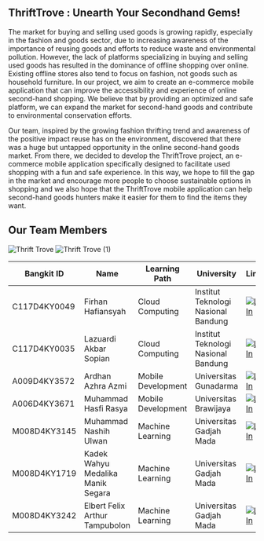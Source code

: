 ## ThriftTrove : Unearth Your Secondhand Gems!

The market for buying and selling used goods is growing rapidly, especially in the fashion and goods sector, due to increasing awareness of the importance of reusing goods and efforts to reduce waste and environmental pollution. However, the lack of platforms specializing in buying and selling used goods has resulted in the dominance of offline shopping over online. Existing offline stores also tend to focus on fashion, not goods such as household furniture. In our project, we aim to create an e-commerce mobile application that can improve the accessibility and experience of online second-hand shopping. We believe that by providing an optimized and safe platform, we can expand the market for second-hand goods and contribute to environmental conservation efforts.

Our team, inspired by the growing fashion thrifting trend and awareness of the positive impact reuse has on the environment, discovered that there was a huge but untapped opportunity in the online second-hand goods market. From there, we decided to develop the ThriftTrove project, an e-commerce mobile application specifically designed to facilitate used shopping with a fun and safe experience. In this way, we hope to fill the gap in the market and encourage more people to choose sustainable options in shopping and we also hope that the ThriftTrove mobile application can help second-hand goods hunters make it easier for them to find the items they want.

## Our Team Members
![Thrift Trove](https://github.com/LazuardiAkbar1/ThriftTrove/assets/130653891/4acde880-169e-4e9a-8b69-7ce24e34c646)
![Thrift Trove (1)](https://github.com/LazuardiAkbar1/ThriftTrove/assets/130653891/84adcaea-8e1b-401b-b32a-b51d0ed7b3aa)


| Bangkit ID    | Name                                  | Learning Path       | University                              | LinkedIn                                                                                           |
|---------------|---------------------------------------|---------------------|-----------------------------------------|----------------------------------------------------------------------------------------------------|
| C117D4KY0049  | Firhan Hafiansyah                     | Cloud Computing     | Institut Teknologi Nasional Bandung     | [![LinkedIn](https://img.shields.io/badge/-LinkedIn-blue?style=flat&logo=Linkedin&logoColor=white)](https://www.linkedin.com/in/firhan-hafiansyah-693105299/)              |
| C117D4KY0035  | Lazuardi Akbar Sopian                 | Cloud Computing     | Institut Teknologi Nasional Bandung     | [![LinkedIn](https://img.shields.io/badge/-LinkedIn-blue?style=flat&logo=Linkedin&logoColor=white)](https://www.linkedin.com/in/lazuardi-akbar-sopian)          |
| A009D4KY3572  | Ardhan Azhra Azmi                     | Mobile Development  | Universitas Gunadarma                   | [![LinkedIn](https://img.shields.io/badge/-LinkedIn-blue?style=flat&logo=Linkedin&logoColor=white)]([https://www.linkedin.com/in/ardhan-azhra-azmi](https://www.linkedin.com/in/ardhan-azhra-azmi-a86b49203/))              |
| A006D4KY3671  | Muhammad Hasfi Rasya                  | Mobile Development  | Universitas Brawijaya                   | [![LinkedIn](https://img.shields.io/badge/-LinkedIn-blue?style=flat&logo=Linkedin&logoColor=white)](http://www.linkedin.com/in/hasfirasya)           |
| M008D4KY3145  | Muhammad Nashih Ulwan                 | Machine Learning    | Universitas Gadjah Mada                 | [![LinkedIn](https://img.shields.io/badge/-LinkedIn-blue?style=flat&logo=Linkedin&logoColor=white)](https://www.linkedin.com/in/muhammad-nashih-ulwan)           |
| M008D4KY1719  | Kadek Wahyu Medalika Manik Segara     | Machine Learning    | Universitas Gadjah Mada                 | [![LinkedIn](https://img.shields.io/badge/-LinkedIn-blue?style=flat&logo=Linkedin&logoColor=white)](https://www.linkedin.com/in/kadek-wahyu-medalika-manik-segara) |
| M008D4KY3242  | Elbert Felix Arthur Tampubolon        | Machine Learning    | Universitas Gadjah Mada                 | [![LinkedIn](https://img.shields.io/badge/-LinkedIn-blue?style=flat&logo=Linkedin&logoColor=white)](https://www.linkedin.com/in/elbert-felix-arthur-tampubolon)  |
